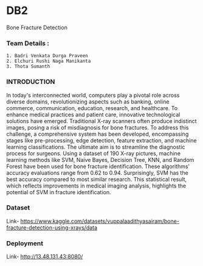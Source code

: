 
# DB2

Bone Fracture Detection 


### Team Details :
    1. Badri Venkata Durga Praveen
    2. Elchuri Rushi Naga Manikanta
    3. Thota Sumanth
### INTRODUCTION
In today's interconnected world, computers play a pivotal role across diverse domains, revolutionizing aspects such as banking, online commerce, communication, education, research, and healthcare. To enhance medical practices and patient care, innovative technological solutions have emerged. Traditional X-ray scanners often produce indistinct images, posing a risk of misdiagnosis for bone fractures. To address this challenge, a comprehensive system has been developed, encompassing stages like pre-processing, edge detection, feature extraction, and machine learning classifications. The ultimate aim is to streamline the diagnostic process for surgeons. Using a dataset of 190 X-ray pictures, machine learning methods like SVM, Naive Bayes, Decision Tree, KNN, and Random Forest have been used for bone fracture identification. These algorithms' accuracy evaluations range from 0.62 to 0.94. Surprisingly, SVM has the best accuracy compared to most similar research. This statistical result, which reflects improvements in medical imaging analysis, highlights the potential of SVM in fracture identification.

### Dataset
Link- https://www.kaggle.com/datasets/vuppalaadithyasairam/bone-fracture-detection-using-xrays/data
### Deployment
Link- http://13.48.131.43:8080/